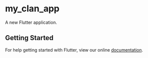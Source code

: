 # my_clan_app

A new Flutter application.

## Getting Started

For help getting started with Flutter, view our online
[documentation](https://flutter.io/).
